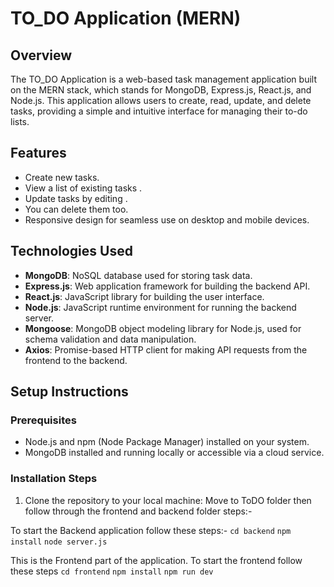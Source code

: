# TO_DO Application (MERN)

## Overview

The TO_DO Application is a web-based task management application built on the MERN stack, which stands for MongoDB, Express.js, React.js, and Node.js. This application allows users to create, read, update, and delete tasks, providing a simple and intuitive interface for managing their to-do lists.

## Features

- Create new tasks.
- View a list of existing tasks .
- Update tasks by editing .
- You can delete them too.
- Responsive design for seamless use on desktop and mobile devices.

## Technologies Used

- **MongoDB**: NoSQL database used for storing task data.
- **Express.js**: Web application framework for building the backend API.
- **React.js**: JavaScript library for building the user interface.
- **Node.js**: JavaScript runtime environment for running the backend server.
- **Mongoose**: MongoDB object modeling library for Node.js, used for schema validation and data manipulation.
- **Axios**: Promise-based HTTP client for making API requests from the frontend to the backend.

## Setup Instructions

### Prerequisites

- Node.js and npm (Node Package Manager) installed on your system.
- MongoDB installed and running locally or accessible via a cloud service.

### Installation Steps

1. Clone the repository to your local machine:
Move to ToDO folder then follow through the frontend and backend folder steps:-


To start the  Backend application follow these steps:-
`cd backend`
`npm install`
`node server.js`


This is the Frontend part of the application.
To start the frontend follow these steps
`cd frontend`
`npm install`
`npm run dev`


